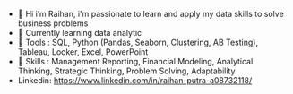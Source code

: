 - 👋 Hi i’m Raihan, i'm passionate to learn and apply my data skills to solve business problems
- 🌱 Currently learning data analytic
- :large_blue_diamond: Tools : SQL, Python (Pandas, Seaborn, Clustering, AB Testing), Tableau, Looker, Excel, PowerPoint
- :large_orange_diamond: Skills : Management Reporting, Financial Modeling, Analytical Thinking, Strategic Thinking, Problem Solving, Adaptability
- Linkedin: https://www.linkedin.com/in/raihan-putra-a08732118/
<!---
Inddeed/Inddeed is a ✨ special ✨ repository because its `README.md` (this file) appears on your GitHub profile.
You can click the Preview link to take a look at your changes.
--->
